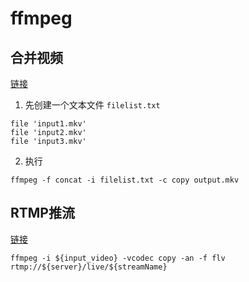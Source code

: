 # ffmpeg

## 合并视频

[链接](https://blog.csdn.net/doublefi123/article/details/47276739)

1. 先创建一个文本文件 `filelist.txt`
~~~
file 'input1.mkv'
file 'input2.mkv'
file 'input3.mkv'
~~~
2. 执行
~~~
ffmpeg -f concat -i filelist.txt -c copy output.mkv
~~~

## RTMP推流

[链接](https://zhuanlan.zhihu.com/p/73984438)

~~~
ffmpeg -i ${input_video} -vcodec copy -an -f flv rtmp://${server}/live/${streamName}
~~~

